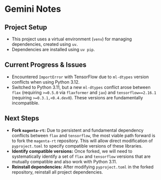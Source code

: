 # Gemini Notes

## Project Setup

- This project uses a virtual environment (`venv`) for managing dependencies, created using `uv`.
- Dependencies are installed using `uv pip`.

## Current Progress & Issues

- Encountered `ImportError` with TensorFlow due to `ml-dtypes` version conflicts when using Python 3.12.
- Switched to Python 3.11, but a new `ml-dtypes` conflict arose between `flax` (requiring `>=0.5.0` via `flaxformer` and `jax`) and `tensorflow==2.16.1` (requiring `>=0.3.1,<0.4.dev0`). These versions are fundamentally incompatible.

## Next Steps

- **Fork `magenta-rt`:** Due to persistent and fundamental dependency conflicts between `flax` and `tensorflow`, the most viable path forward is to fork the `magenta-rt` repository. This will allow direct modification of `pyproject.toml` to specify compatible versions of these libraries.
- **Identify compatible versions:** Once forked, we will need to systematically identify a set of `flax` and `tensorflow` versions that are mutually compatible and also work with Python 3.11.
- **Reinstall dependencies:** After modifying `pyproject.toml` in the forked repository, reinstall all project dependencies.

